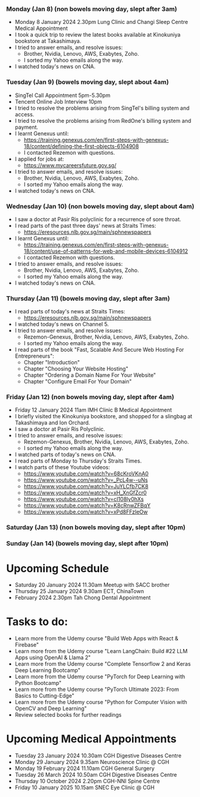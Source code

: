 ### Monday (Jan 8) (non bowels moving day, slept after 3am)
- Monday 8 January 2024 2.30pm Lung Clinic and Changi Sleep Centre Medical Appointment
- I took a quick trip to review the latest books available at Kinokuniya bookstore at Takashimaya.
- I tried to answer emails, and resolve issues:
    - Brother, Nvidia, Lenovo, AWS, Exabytes, Zoho.
    - I sorted my Yahoo emails along the way.
- I watched today's news on CNA.

### Tuesday (Jan 9) (bowels moving day, slept about 4am)
- SingTel Call Appointment 5pm-5.30pm
- Tencent Online Job Interview 10pm
- I tried to resolve the problems arising from SingTel's billing system and access.
- I tried to resolve the problems arising from RedOne's billing system and payment.
- I learnt Genexus until:
    - https://training.genexus.com/en/first-steps-with-genexus-18/content/defining-the-first-objects-6104908
    - I contacted Rezemon with questions.
- I applied for jobs at:
    - https://www.mycareersfuture.gov.sg/
- I tried to answer emails, and resolve issues:
    - Brother, Nvidia, Lenovo, AWS, Exabytes, Zoho.
    - I sorted my Yahoo emails along the way.
- I watched today's news on CNA.

### Wednesday (Jan 10) (non bowels moving day, slept about 4am)
- I saw a doctor at Pasir Ris polyclinic for a recurrence of sore throat.
- I read parts of the past three days' news at Straits Times:
    - https://eresources.nlb.gov.sg/main/sphnewspapers
- I learnt Genexus until:
    - https://training.genexus.com/en/first-steps-with-genexus-18/content/use-of-patterns-for-web-and-mobile-devices-6104912
    - I contacted Rezemon with questions.
- I tried to answer emails, and resolve issues:
    - Brother, Nvidia, Lenovo, AWS, Exabytes, Zoho.
    - I sorted my Yahoo emails along the way.
- I watched today's news on CNA.

### Thursday (Jan 11) (bowels moving day, slept after 3am)
- I read parts of today's news at Straits Times:
    - https://eresources.nlb.gov.sg/main/sphnewspapers
- I watched today's news on Channel 5.
- I tried to answer emails, and resolve issues:
    - Rezemon-Genexus, Brother, Nvidia, Lenovo, AWS, Exabytes, Zoho.
    - I sorted my Yahoo emails along the way.
- I read parts of the book "Fast, Scalable And Secure Web Hosting For Entrepreneurs":
    - Chapter "Introduction"
    - Chapter "Choosing Your Website Hosting"
    - Chapter "Ordering a Domain Name For Your Website"
    - Chapter "Configure Email For Your Domain"

### Friday (Jan 12) (non bowels moving day, slept after 4am)
- Friday 12 January 2024 11am IMH Clinic B Medical Appointment
- I briefly visited the Kinokuniya bookstore, and shopped for a slingbag at Takashimaya and Ion Orchard.
- I saw a doctor at Pasir Ris Polyclinic.
- I tried to answer emails, and resolve issues:
    - Rezemon-Genexus, Brother, Nvidia, Lenovo, AWS, Exabytes, Zoho.
    - I sorted my Yahoo emails along the way.
- I watched parts of today's news on CNA.
- I read parts of Monday to Thursday's Straits Times.
- I watch parts of these Youtube videos:
    - https://www.youtube.com/watch?v=68cKroVKnA0
    - https://www.youtube.com/watch?v=_PcL4w--uNs
    - https://www.youtube.com/watch?v=JuYLCfb7CK8
    - https://www.youtube.com/watch?v=xH_XnGfZcr0
    - https://www.youtube.com/watch?v=cI108ly0hXs
    - https://www.youtube.com/watch?v=K8cRnwZFBqY
    - https://www.youtube.com/watch?v=xPd8FFzIeOw

### Saturday (Jan 13) (non bowels moving day, slept after 10pm)


### Sunday (Jan 14) (bowels moving day, slept after 10pm)




# Upcoming Schedule
- Saturday 20 January 2024 11.30am Meetup with SACC brother
- Thursday 25 January 2024 9.30am ECT, ChinaTown
- February 2024 2.30pm Tah Chong Dental Appointment

# Tasks to do:
- Learn more from the Udemy course "Build Web Apps with React & Firebase"
- Learn more from the Udemy course "Learn LangChain: Build #22 LLM Apps using OpenAI & Llama 2"
- Learn more from the Udemy course "Complete Tensorflow 2 and Keras Deep Learning Bootcamp"
- Learn more from the Udemy course "PyTorch for Deep Learning with Python Bootcamp"
- Learn more from the Udemy course "PyTorch Ultimate 2023: From Basics to Cutting-Edge"
- Learn more from the Udemy course "Python for Computer Vision with OpenCV and Deep Learning"
- Review selected books for further readings

# Upcoming Medical Appointments
- Tuesday 23 January 2024 10.30am CGH Digestive Diseases Centre
- Monday 29 January 2024 9.35am Neuroscience Clinic @ CGH
- Monday 19 February 2024 11.10am CGH General Surgery
- Tuesday 26 March 2024 10.50am CGH Digestive Diseases Centre
- Thursday 10 October 2024 2.20pm CGH-NNI Spine Centre
- Friday 10 January 2025 10.15am SNEC Eye Clinic @ CGH
